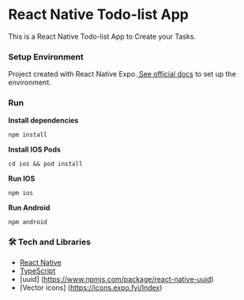 # React Native Todo-list App

This is a React Native Todo-list App to Create your Tasks. 

### Setup Environment

Project created with React Native Expo.[ See official docs](https://expo.dev/) to set up the environment.


### Run

**Install dependencies**

```
npm install
```

**Install IOS Pods**

```
cd ios && pod install
```

**Run IOS**

```
npm ios
```

**Run Android**

```
npm android
```


### 🛠 Tech and Libraries

- [React Native](https://reactnative.dev/)
- [TypeScript](https://www.typescriptlang.org/)
- [uuid] (https://www.npmjs.com/package/react-native-uuid)
- [Vector icons] (https://icons.expo.fyi/Index)